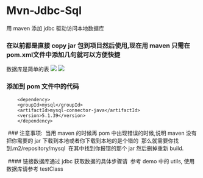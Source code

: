 # Mvn-Jdbc-Sql
用 maven 添加 jdbc 驱动访问本地数据库
### 在以前都是直接 copy jar 包到项目然后使用,现在用 maven 只需在pom.xml文件中添加几句就可以方便快捷
数据库是简单的表
![](https://ws3.sinaimg.cn/large/006tNc79gy1fjjfu5agfcj30im09wwfm.jpg)
![](https://ws3.sinaimg.cn/large/006tNc79gy1fjjfxhosjlj30gk09iaaw.jpg)
### 添加到 pom 文件中的代码
      
        <dependency>
        <groupId>mysql</groupId>
        <artifactId>mysql-connector-java</artifactId>
        <version>5.1.39</version>
        </dependency>
  ### 注意事项:
  当用 maven 的时候再 pom 中出现错误的时候,说明 maven 没有把你需要的 jar 下载到本地或者你下载到本地的是个错的
  那么就需要你找到.m2/repository/mysql
  在其中找到你报错的那个 jar 然后删掉重新 build.
  
  #### 链接数据库通过 jdbc 获取数据的具体步骤请
  参考 demo 中的 utils, 使用数据库请参考 testClass
